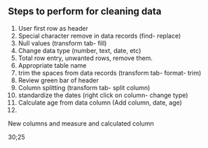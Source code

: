 ## Steps to perform for cleaning data

1. User first row as header
2. Special character remove in data records (find- replace)
3. Null values  (transform tab- fill)
4. Change data type (number, text, date, etc)
5. Total row entry, unwanted rows, remove them.
6. Appropriate table name
7. trim the spaces from data records (transform tab- format- trim)
8. Review green bar of header
9. Column splitting (transform tab- split column)
10. standardize the dates (right click on column- change type)
11. Calculate age from data column (Add column, date, age)
12. 




New columns and measure and calculated column



30;25

